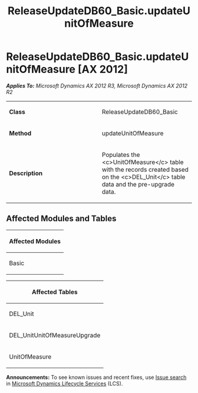 ﻿---
title: ReleaseUpdateDB60_Basic.updateUnitOfMeasure
TOCTitle: ReleaseUpdateDB60_Basic.updateUnitOfMeasure
ms:assetid: e9191d73-c002-1b69-d961-b106731b2b54
ms:mtpsurl: https://msdn.microsoft.com/en-us/library/JJ719837(v=AX.60)
ms:contentKeyID: 49711910
ms.date: 05/18/2015
mtps_version: v=AX.60
---

# ReleaseUpdateDB60\_Basic.updateUnitOfMeasure [AX 2012]


_**Applies To:** Microsoft Dynamics AX 2012 R3, Microsoft Dynamics AX 2012 R2_

<table>
<colgroup>
<col style="width: 50%" />
<col style="width: 50%" />
</colgroup>
<tbody>
<tr class="odd">
<td><p><strong>Class</strong></p></td>
<td><p>ReleaseUpdateDB60_Basic</p></td>
</tr>
<tr class="even">
<td><p><strong>Method</strong></p></td>
<td><p>updateUnitOfMeasure</p></td>
</tr>
<tr class="odd">
<td><p><strong>Description</strong></p></td>
<td><p>Populates the &lt;c&gt;UnitOfMeasure&lt;/c&gt; table with the records created based on the &lt;c&gt;DEL_Unit&lt;/c&gt; table data and the pre-upgrade data.</p></td>
</tr>
</tbody>
</table>


## Affected Modules and Tables

<table>
<colgroup>
<col style="width: 100%" />
</colgroup>
<thead>
<tr class="header">
<th><p>Affected Modules</p></th>
</tr>
</thead>
<tbody>
<tr class="odd">
<td><p>Basic</p></td>
</tr>
</tbody>
</table>


<table>
<colgroup>
<col style="width: 100%" />
</colgroup>
<thead>
<tr class="header">
<th><p>Affected Tables</p></th>
</tr>
</thead>
<tbody>
<tr class="odd">
<td><p>DEL_Unit</p></td>
</tr>
<tr class="even">
<td><p>DEL_UnitUnitOfMeasureUpgrade</p></td>
</tr>
<tr class="odd">
<td><p>UnitOfMeasure</p></td>
</tr>
</tbody>
</table>

  
**Announcements:** To see known issues and recent fixes, use [Issue search](http://go.microsoft.com/fwlink/?linkid=389258) in [Microsoft Dynamics Lifecycle Services](http://go.microsoft.com/fwlink/?linkid=306505) (LCS).

